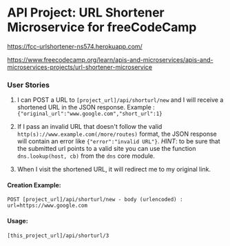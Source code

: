 # API Project: URL Shortener Microservice for freeCodeCamp

https://fcc-urlshortener-ns574.herokuapp.com/

https://www.freecodecamp.org/learn/apis-and-microservices/apis-and-microservices-projects/url-shortener-microservice

### User Stories

1. I can POST a URL to `[project_url]/api/shorturl/new` and I will receive a shortened URL in the JSON response. Example : `{"original_url":"www.google.com","short_url":1}`

2. If I pass an invalid URL that doesn't follow the valid `http(s)://www.example.com(/more/routes)` format, the JSON response will contain an error like `{"error":"invalid URL"}`. *HINT*: to be sure that the submitted url points to a valid site you can use the function `dns.lookup(host, cb)` from the `dns` core module.

3. When I visit the shortened URL, it will redirect me to my original link.


#### Creation Example:

`POST [project_url]/api/shorturl/new - body (urlencoded) :  url=https://www.google.com`

#### Usage:

`[this_project_url]/api/shorturl/3`

